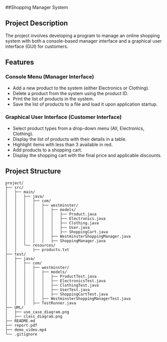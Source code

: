 ##Shopping Manager System

## Project Description

The project involves developing a program to manage an online shopping system with both a console-based manager interface and a graphical user interface (GUI) for customers.

## Features

### Console Menu (Manager Interface)
- Add a new product to the system (either Electronics or Clothing).
- Delete a product from the system using the product ID.
- Print the list of products in the system.
- Save the list of products to a file and load it upon application startup.

### Graphical User Interface (Customer Interface)
- Select product types from a drop-down menu (All, Electronics, Clothing).
- Display the list of products with their details in a table.
- Highlight items with less than 3 available in red.
- Add products to a shopping cart.
- Display the shopping cart with the final price and applicable discounts.

## Project Structure

```plaintext
project/
├── src/
│   ├── main/
│   │   ├── java/
│   │   │   ├── com/
│   │   │   │   ├── westminster/
│   │   │   │   │   ├── models/
│   │   │   │   │   │   ├── Product.java
│   │   │   │   │   │   ├── Electronics.java
│   │   │   │   │   │   ├── Clothing.java
│   │   │   │   │   │   ├── User.java
│   │   │   │   │   │   ├── ShoppingCart.java
│   │   │   │   │   ├── WestminsterShoppingManager.java
│   │   │   │   │   ├── ShoppingManager.java
│   │   └── resources/
│   │       ├── products.txt
├── test/
│   ├── java/
│   │   ├── com/
│   │   │   ├── westminster/
│   │   │   │   ├── models/
│   │   │   │   │   ├── ProductTest.java
│   │   │   │   │   ├── ElectronicsTest.java
│   │   │   │   │   ├── ClothingTest.java
│   │   │   │   │   ├── UserTest.java
│   │   │   │   │   ├── ShoppingCartTest.java
│   │   │   │   ├── WestminsterShoppingManagerTest.java
│   │   │   ├── TestRunner.java
├── UML/
│   ├── use_case_diagram.png
│   ├── class_diagram.png
├── README.md
├── report.pdf
├── demo_video.mp4
└── .gitignore
